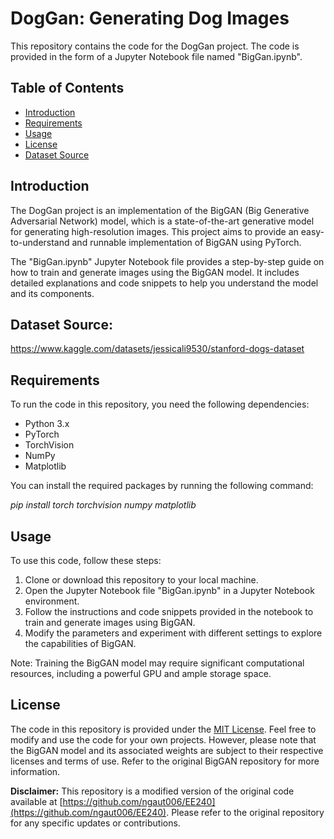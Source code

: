 # DogGan: Generating Dog Images

This repository contains the code for the DogGan project. The code is provided in the form of a Jupyter Notebook file named "BigGan.ipynb".

## Table of Contents

- [Introduction](#introduction)
- [Requirements](#requirements)
- [Usage](#usage)
- [License](#license)
- [Dataset Source](#Dataset-Source)

## Introduction

The DogGan project is an implementation of the BigGAN (Big Generative Adversarial Network) model, which is a state-of-the-art generative model for generating high-resolution images. This project aims to provide an easy-to-understand and runnable implementation of BigGAN using PyTorch.

The "BigGan.ipynb" Jupyter Notebook file provides a step-by-step guide on how to train and generate images using the BigGAN model. It includes detailed explanations and code snippets to help you understand the model and its components.

## Dataset Source:
https://www.kaggle.com/datasets/jessicali9530/stanford-dogs-dataset

## Requirements

To run the code in this repository, you need the following dependencies:

- Python 3.x
- PyTorch
- TorchVision
- NumPy
- Matplotlib

You can install the required packages by running the following command:

*pip install torch torchvision numpy matplotlib*

## Usage

To use this code, follow these steps:

1. Clone or download this repository to your local machine.
2. Open the Jupyter Notebook file "BigGan.ipynb" in a Jupyter Notebook environment.
3. Follow the instructions and code snippets provided in the notebook to train and generate images using BigGAN.
4. Modify the parameters and experiment with different settings to explore the capabilities of BigGAN.

Note: Training the BigGAN model may require significant computational resources, including a powerful GPU and ample storage space.

## License

The code in this repository is provided under the [MIT License](LICENSE). Feel free to modify and use the code for your own projects. However, please note that the BigGAN model and its associated weights are subject to their respective licenses and terms of use. Refer to the original BigGAN repository for more information.

**Disclaimer:** This repository is a modified version of the original code available at [https://github.com/ngaut006/EE240](https://github.com/ngaut006/EE240). Please refer to the original repository for any specific updates or contributions.

